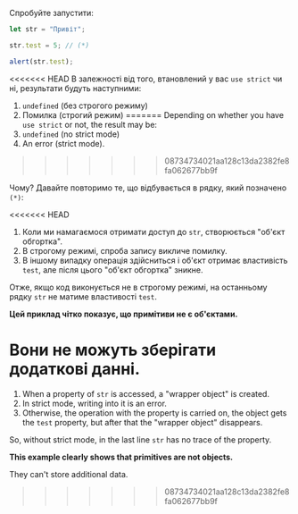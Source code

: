
Спробуйте запустити:

```js run
let str = "Привіт";

str.test = 5; // (*)

alert(str.test);
```

<<<<<<< HEAD
В залежності від того, втановлений у вас `use strict` чи ні, результати будуть наступними:
1. `undefined` (без строгого режиму)
2. Помилка (строгий режим)
=======
Depending on whether you have `use strict` or not, the result may be:
1. `undefined` (no strict mode)
2. An error (strict mode).
>>>>>>> 08734734021aa128c13da2382fe8fa062677bb9f

Чому? Давайте повторимо те, що відбувається в рядку, який позначено `(*)`:

<<<<<<< HEAD
1. Коли ми намагаємося отримати доступ до `str`, створюється "об'єкт обгортка".
2. В строгому режимі, спроба запису викличе помилку.
3. В іншому випадку операція здійсниться і об'єкт отримає властивість `test`, але після цього "об'єкт обгортка" зникне.

Отже, якщо код виконується не в строгому режимі, на останньому рядку `str` не матиме властивості `test`. 

**Цей приклад чітко показує, що примітиви не є об'єктами.**

Вони не можуть зберігати додаткові данні.
=======
1. When a property of `str` is accessed, a "wrapper object" is created.
2. In strict mode, writing into it is an error.
3. Otherwise, the operation with the property is carried on, the object gets the `test` property, but after that the "wrapper object" disappears.

So, without strict mode, in the last line `str` has no trace of the property.

**This example clearly shows that primitives are not objects.**

They can't store additional data.
>>>>>>> 08734734021aa128c13da2382fe8fa062677bb9f
